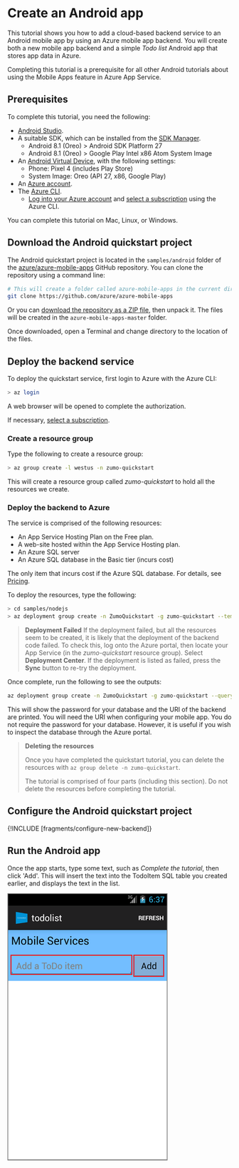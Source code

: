 # Create an Android app

This tutorial shows you how to add a cloud-based backend service to an Android mobile app by using an Azure mobile app backend.  You will create both a new mobile app backend and a simple *Todo list* Android app that stores app data in Azure.

Completing this tutorial is a prerequisite for all other Android tutorials about using the Mobile Apps feature in Azure App Service.

## Prerequisites

To complete this tutorial, you need the following:

* [Android Studio](https://developer.android.com/sdk/index.html).
* A suitable SDK, which can be installed from the [SDK Manager](https://developer.android.com/studio/intro/update).
  * Android 8.1 (Oreo) > Android SDK Platform 27
  * Android 8.1 (Oreo) > Google Play Intel x86 Atom System Image
* An [Android Virtual Device](https://developer.android.com/studio/run/managing-avds), with the following settings:
  * Phone: Pixel 4 (includes Play Store)
  * System Image: Oreo (API 27, x86, Google Play)
* An [Azure account](https://azure.microsoft.com/pricing/free-trial).
* The [Azure CLI](https://docs.microsoft.com/cli/azure/install-azure-cli).
    * [Log into your Azure account](https://docs.microsoft.com/cli/azure/authenticate-azure-cli) and [select a subscription](https://docs.microsoft.com/cli/azure/manage-azure-subscriptions-azure-cli) using the Azure CLI.

You can complete this tutorial on Mac, Linux, or Windows.

## Download the Android quickstart project

The Android quickstart project is located in the `samples/android` folder of the [azure/azure-mobile-apps](https://github.com/azure/azure-mobile-apps) GitHub repository.  You can clone the repository using a command line:

```bash
# This will create a folder called azure-mobile-apps in the current directory
git clone https://github.com/azure/azure-mobile-apps
```

Or you can [download the repository as a ZIP file](https://github.com/Azure/azure-mobile-apps/archive/master.zip), then unpack it.  The files will be created in the `azure-mobile-apps-master` folder.

Once downloaded, open a Terminal and change directory to the location of the files.

## Deploy the backend service

To deploy the quickstart service, first login to Azure with the Azure CLI:

```bash
> az login
```

A web browser will be opened to complete the authorization.

If necessary, [select a subscription](https://docs.microsoft.com/cli/azure/manage-azure-subscriptions-azure-cli).

### Create a resource group

Type the following to create a resource group:

```bash
> az group create -l westus -n zumo-quickstart
```

This will create a resource group called _zumo-quickstart_ to hold all the resources we create.  

### Deploy the backend to Azure

The service is comprised of the following resources:

* An App Service Hosting Plan on the Free plan.
* A web-site hosted within the App Service Hosting plan.
* An Azure SQL server
* An Azure SQL database in the Basic tier (incurs cost)

The only item that incurs cost if the Azure SQL database.  For details, see [Pricing](https://azure.microsoft.com/en-us/pricing/details/sql-database/single/).

To deploy the resources, type the following:

```bash
> cd samples/nodejs
> az deployment group create -n ZumoQuickstart -g zumo-quickstart --template-file ./azuredeploy.json
```

> **Deployment Failed**
> If the deployment failed, but all the resources seem to be created, it is likely that the deployment of the backend code failed.  To check this, log onto the Azure portal, then locate your App Service (in the _zumo-quickstart_ resource group).  Select **Deployment Center**.  If the deployment is listed as failed, press the **Sync** button to re-try the deployment.

Once complete, run the following to see the outputs:

```bash
az deployment group create -n ZumoQuickstart -g zumo-quickstart --query properties.output
```

This will show the password for your database and the URI of the backend are printed.  You will need the URI when configuring your mobile app.  You do not require the password for your database.  However, it is useful if you wish to inspect the database through the Azure portal.

> **Deleting the resources**
>
> Once you have completed the quickstart tutorial, you can delete the resources with `az group delete -n zumo-quickstart`.
> 
> The tutorial is comprised of four parts (including this section).  Do not delete the resources before completing the tutorial.

## Configure the Android quickstart project

{!INCLUDE [fragments/configure-new-backend]}

## Run the Android app

Once the app starts, type some text, such as *Complete the tutorial*, then click 'Add'.  This will insert the text into the TodoItem SQL table you created earlier, and displays the text in the list.

![Quickstart Android](./media/startup.png)
